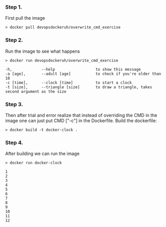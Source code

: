 ### Step 1. 
First pull the image
```
> docker pull devopsdockeruh/overwrite_cmd_exercise
```

### Step 2.
Run the image to see what happens
```
> docker run devopsdockeruh/overwrite_cmd_exercise

-h,             --help                  to show this message
-a [age],       --adult [age]           to check if you're older than 18
-c [time],      --clock [time]          to start a clock
-t [size],      --triangle [size]       to draw a triangle, takes second argument as the size
```
### Step 3.
Then after trial and error realize that instead of overriding the CMD in the image
one can just put CMD ["-c"] in the Dockerfile.
Build the dockerfile:
```
> docker build -t docker-clock .
```
### Step 4.
After building we can run the image
```
> docker run docker-clock

1
2
3
4
5
6
7
8
9
10
11
12
```


